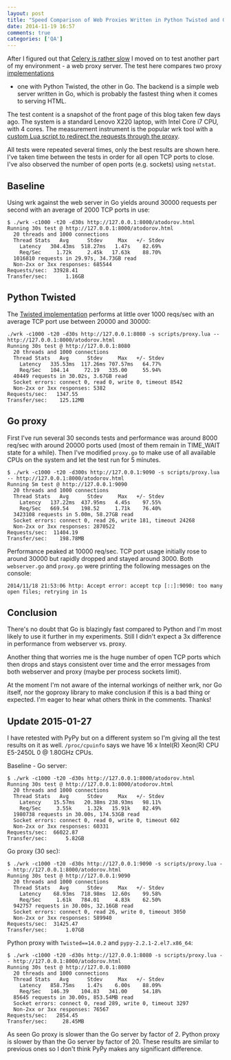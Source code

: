 ```yaml
---
layout: post
title: "Speed Comparison of Web Proxies Written in Python Twisted and Go"
date: 2014-11-19 16:57
comments: true
categories: ['QA']
---
```


After I figured out that
[Celery is rather slow](/blog/2014/11/11/speeding-up-celery-backends-part-3/)
I moved on to test another part of my environment - a web proxy server.
The test here compares two proxy 
[implementations](https://gist.github.com/atodorov/666035d270d97d982cd5)
- one with Python Twisted,
the other in Go. The backend is a simple web server written in Go, which is
probably the fastest thing when it comes to serving HTML.

The test content is a snapshot of the front page of this blog taken few days ago.
The system is a standard Lenovo X220 laptop, with Intel Core i7 CPU, with 4 cores.
The measurement instrument is the popular wrk tool with a
[custom Lua script to redirect the requests through the proxy](/blog/2014/11/18/proxy-support-for-wrk-http-benchmarking-tool/).

All tests were repeated several times, only the best results are shown here.
I've taken time between the tests in order for all open TCP ports to close.
I've also observed the number of open ports (e.g. sockets) using `netstat`.

Baseline
--------

Using wrk against the web server in Go yields around 30000 requests per second
with an average of 2000 TCP ports in use:

    $ ./wrk -c1000 -t20 -d30s http://127.0.0.1:8000/atodorov.html
    Running 30s test @ http://127.0.0.1:8000/atodorov.html
      20 threads and 1000 connections
      Thread Stats   Avg      Stdev     Max   +/- Stdev
        Latency   304.43ms  518.27ms   1.47s    82.69%
        Req/Sec     1.72k     2.45k   17.63k    88.70%
      1016810 requests in 29.97s, 34.73GB read
      Non-2xx or 3xx responses: 685544
    Requests/sec:  33928.41
    Transfer/sec:      1.16GB


Python Twisted
--------------

The [Twisted implementation](https://gist.github.com/atodorov/666035d270d97d982cd5)
performs at little over 1000 reqs/sec with an average TCP port use between 20000 and 30000:

    ./wrk -c1000 -t20 -d30s http://127.0.0.1:8080 -s scripts/proxy.lua -- http://127.0.0.1:8000/atodorov.html
    Running 30s test @ http://127.0.0.1:8080
      20 threads and 1000 connections
      Thread Stats   Avg      Stdev     Max   +/- Stdev
        Latency   335.53ms  117.26ms 707.57ms   64.77%
        Req/Sec   104.14     72.19   335.00     55.94%
      40449 requests in 30.02s, 3.67GB read
      Socket errors: connect 0, read 0, write 0, timeout 8542
      Non-2xx or 3xx responses: 5382
    Requests/sec:   1347.55
    Transfer/sec:    125.12MB


Go proxy
--------

First I've run several 30 seconds tests and performance was around 8000 req/sec
with around 20000 ports used (most of them remain in TIME_WAIT state for a while).
Then I've modified `proxy.go` to make use of all available CPUs on the system and let
the test run for 5 minutes.

    $ ./wrk -c1000 -t20 -d300s http://127.0.0.1:9090 -s scripts/proxy.lua -- http://127.0.0.1:8000/atodorov.html
    Running 5m test @ http://127.0.0.1:9090
      20 threads and 1000 connections
      Thread Stats   Avg      Stdev     Max   +/- Stdev
        Latency   137.22ms  437.95ms   4.45s    97.55%
        Req/Sec   669.54    198.52     1.71k    76.40%
      3423108 requests in 5.00m, 58.27GB read
      Socket errors: connect 0, read 26, write 181, timeout 24268
      Non-2xx or 3xx responses: 2870522
    Requests/sec:  11404.19
    Transfer/sec:    198.78MB

Performance peaked at 10000 req/sec. TCP port usage initially rose to around 30000
but rapidly dropped and stayed around 3000. Both `webserver.go` and `proxy.go` were
printing the following messages on the console:

    2014/11/18 21:53:06 http: Accept error: accept tcp [::]:9090: too many open files; retrying in 1s

Conclusion
----------

There's no doubt that Go is blazingly fast compared to Python and I'm most likely to use it
further in my experiments. Still I didn't expect a 3x difference in performance from webserver vs. proxy.

Another thing that worries me is the huge number of open TCP ports which then drops and stays
consistent over time and the error messages from both webserver and proxy (maybe per process sockets limit).

At the moment I'm not aware of the internal workings of neither wrk, nor
Go itself, nor the goproxy library to make conclusion if this is a bad thing or expected.
I'm eager to hear what others think in the comments. Thanks!


Update 2015-01-27
-----------------

I have retested with PyPy but on a different system so I'm giving all the test results
on it as well. `/proc/cpuinfo` says we have 16 x Intel(R) Xeon(R) CPU E5-2450L 0 @ 1.80GHz
CPUs. 

Baseline - Go server:

    $ ./wrk -c1000 -t20 -d30s http://127.0.0.1:8000/atodorov.html
    Running 30s test @ http://127.0.0.1:8000/atodorov.html
      20 threads and 1000 connections
      Thread Stats   Avg      Stdev     Max   +/- Stdev
        Latency    15.57ms   20.38ms 238.93ms   98.11%
        Req/Sec     3.55k     1.32k   15.91k    82.49%
      1980738 requests in 30.00s, 174.53GB read
      Socket errors: connect 0, read 0, write 0, timeout 602
      Non-2xx or 3xx responses: 60331
    Requests/sec:  66022.87
    Transfer/sec:      5.82GB


Go proxy (30 sec):

    $ ./wrk -c1000 -t20 -d30s http://127.0.0.1:9090 -s scripts/proxy.lua -- http://127.0.0.1:8000/atodorov.html
    Running 30s test @ http://127.0.0.1:9090
      20 threads and 1000 connections
      Thread Stats   Avg      Stdev     Max   +/- Stdev
        Latency    68.93ms  718.98ms  12.60s    99.58%
        Req/Sec     1.61k   784.01     4.83k    62.50%
      942757 requests in 30.00s, 32.16GB read
      Socket errors: connect 0, read 26, write 0, timeout 3050
      Non-2xx or 3xx responses: 589940
    Requests/sec:  31425.47
    Transfer/sec:      1.07GB


Python proxy with `Twisted==14.0.2` and `pypy-2.2.1-2.el7.x86_64`:

    $ ./wrk -c1000 -t20 -d30s http://127.0.0.1:8080 -s scripts/proxy.lua -- http://127.0.0.1:8000/atodorov.html
    Running 30s test @ http://127.0.0.1:8080
      20 threads and 1000 connections
      Thread Stats   Avg      Stdev     Max   +/- Stdev
        Latency   858.75ms    1.47s    6.00s    88.09%
        Req/Sec   146.39    104.83   341.00     54.18%
      85645 requests in 30.00s, 853.54MB read
      Socket errors: connect 0, read 289, write 0, timeout 3297
      Non-2xx or 3xx responses: 76567
    Requests/sec:   2854.45
    Transfer/sec:     28.45MB

As seen Go proxy is slower than the Go server by factor of 2.
Python proxy is slower by than the Go server by factor of 20.
These results are similar to previous ones so I don't think PyPy
makes any significant difference.
